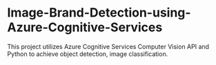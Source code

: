# Image-Brand-Detection-using-Azure-Cognitive-Services
This project utilizes Azure Cognitive Services Computer Vision API and Python to achieve object detection, image classification.
